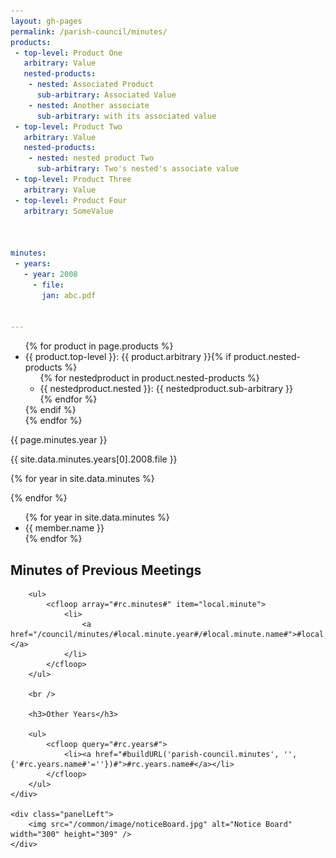 ```yaml
---
layout: gh-pages
permalink: /parish-council/minutes/
products:
 - top-level: Product One
   arbitrary: Value
   nested-products:
    - nested: Associated Product
      sub-arbitrary: Associated Value
    - nested: Another associate
      sub-arbitrary: with its associated value
 - top-level: Product Two
   arbitrary: Value
   nested-products:
    - nested: nested product Two
      sub-arbitrary: Two's nested's associate value
 - top-level: Product Three
   arbitrary: Value
 - top-level: Product Four
   arbitrary: SomeValue



minutes:
 - years:
   - year: 2008
     - file:
       jan: abc.pdf


---
```


<ul>{% for product in page.products %}
  <li>{{ product.top-level }}: {{ product.arbitrary }}{% if product.nested-products %}
    <ul>
    {% for nestedproduct in product.nested-products %}  <li>{{ nestedproduct.nested }}: {{ nestedproduct.sub-arbitrary }}</li>
    {% endfor %}</ul>
  {% endif %}</li>{% endfor %}
</ul>

{{ page.minutes.year }}

{{ site.data.minutes.years[0].2008.file }}


{% for year in site.data.minutes %}

{% endfor %}


<ul>
	{% for year in site.data.minutes %}
		<li>
			{{ member.name }}
		</li>
	{% endfor %}
</ul>


<cfoutput>
	<div class="panelLeft">
		<h2>Minutes of Previous Meetings</h2>

		<ul>
			<cfloop array="#rc.minutes#" item="local.minute">
				<li>
					<a href="/council/minutes/#local.minute.year#/#local.minute.name#">#local.minute.date#</a>
				</li>
			</cfloop>
		</ul>

		<br />

		<h3>Other Years</h3>

		<ul>
			<cfloop query="#rc.years#">
				<li><a href="#buildURL('parish-council.minutes', '', {'#rc.years.name#'=''})#">#rc.years.name#</a></li>
			</cfloop>
		</ul>
	</div>

	<div class="panelLeft">
		<img src="/common/image/noticeBoard.jpg" alt="Notice Board" width="300" height="309" />
	</div>
</cfoutput>
